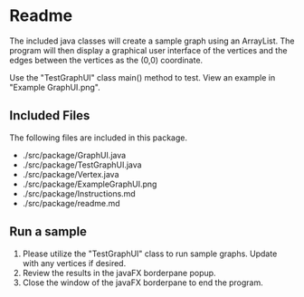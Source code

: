# Readme
The included java classes will create a sample graph using an ArrayList<Vertex>. 
The program will then display a graphical user interface of the vertices and 
the edges between the vertices as the (0,0) coordinate.

Use the "TestGraphUI" class main() method to test. 
View an example in "Example GraphUI.png".

## Included Files
The following files are included in this package.
* ./src/package/GraphUI.java
* ./src/package/TestGraphUI.java
* ./src/package/Vertex.java
* ./src/package/ExampleGraphUI.png
* ./src/package/Instructions.md
* ./src/package/readme.md

## Run a sample
1. Please utilize the "TestGraphUI" class to run sample graphs. Update with any vertices if desired.
2. Review the results in the javaFX borderpane popup.
3. Close the window of the javaFX borderpane to end the program.